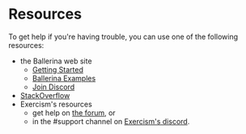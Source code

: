 # Resources

To get help if you're having trouble, you can use one of the following resources:

- the Ballerina web site
    - [Getting Started][getting-started]
    - [Ballerina Examples][ballerina-examples]
    - [Join Discord][join-discord]
- [StackOverflow][stackoverflow]
- Exercism's resources
    - get help on [the forum][exercism-forum], or
    - in the #support channel on [Exercism's discord][exercism-discord].


[getting-started]: https://ballerina.io/learn/get-started-with-ballerina/
[ballerina-examples]: https://ballerina.io/learn/by-example/
[join-discord]: https://ballerina.io/community/#ballerina-discord-community
[stackoverflow]: http://stackoverflow.com/questions/tagged/ballerina
[exercism-forum]: https://forum.exercism.org/
[exercism-discord]: https://exercism.org/r/discord
